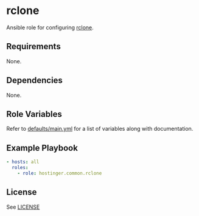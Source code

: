 # rclone

Ansible role for configuring [rclone](https://rclone.org/).

## Requirements

None.

## Dependencies

None.

## Role Variables

Refer to [defaults/main.yml](defaults/main.yml) for a list of variables along with documentation.

## Example Playbook

```yaml
- hosts: all
  roles:
    - role: hostinger.common.rclone
```

## License

See [LICENSE](../../LICENSE)

